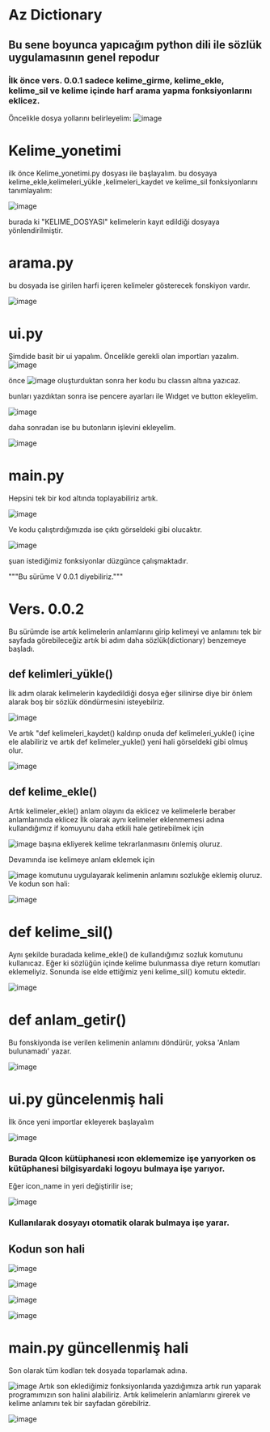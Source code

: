 # Az Dictionary

<h2>Bu sene boyunca yapıcağım python dili ile sözlük uygulamasının genel repodur</h2>

<h3>İlk önce vers. 0.0.1 sadece kelime_girme, kelime_ekle, kelime_sil ve kelime içinde harf arama yapma fonksiyonlarını eklicez.</h3>

Öncelikle dosya yollarını belirleyelim:
![image](https://github.com/user-attachments/assets/af63f594-62be-47ce-962c-d84e5f65d09b)


# Kelime_yonetimi
ilk önce Kelime_yonetimi.py dosyası ile başlayalım.
bu dosyaya kelime_ekle,kelimeleri_yükle ,kelimeleri_kaydet ve kelime_sil fonksiyonlarını tanımlayalım:

![image](https://github.com/user-attachments/assets/4037f556-5ee4-4eb3-a380-f939c5a63174)

burada ki "KELIME_DOSYASI" kelimelerin kayıt edildiği dosyaya yönlendirilmiştir.

# arama.py 
bu dosyada ise girilen harfi içeren kelimeler gösterecek fonskiyon vardır.

![image](https://github.com/user-attachments/assets/33a3eba3-7480-4a7a-aceb-60bd2d5de64b)

# ui.py
Şimdide basit bir ui yapalım.
Öncelikle gerekli olan importları yazalım.
![image](https://github.com/user-attachments/assets/98002dc6-41a2-47b1-8c88-304b1edbb6f7)

önce ![image](https://github.com/user-attachments/assets/86d45d85-adb4-4be5-a967-b25873ae9fc0) oluşturduktan sonra her kodu bu classın altına yazıcaz.

bunları yazdıktan sonra ise pencere ayarları ile Wıdget ve button ekleyelim.

![image](https://github.com/user-attachments/assets/66de16e6-0159-46a4-a2e2-69b0800306dd)

daha sonradan ise bu butonların işlevini ekleyelim.

![image](https://github.com/user-attachments/assets/370cfb69-d56b-454c-a989-2fe837986bd2)

# main.py
Hepsini tek bir kod altında toplayabiliriz artık.

![image](https://github.com/user-attachments/assets/474606e1-6973-4c9a-8e69-0ff52c26a3d1)


Ve kodu çalıştırdığımızda ise çıktı görseldeki gibi olucaktır.

![image](https://github.com/user-attachments/assets/74e742a2-1c60-4fd1-b1c4-af4140671c67)

şuan istediğimiz fonksiyonlar düzgünce çalışmaktadır.

"""Bu sürüme V 0.0.1 diyebiliriz."""


<h1>Vers. 0.0.2 </h1>
Bu sürümde ise artık kelimelerin anlamlarını girip kelimeyi ve anlamını tek bir sayfada görebileceğiz artık bi adım daha sözlük(dictionary) benzemeye başladı.

<h2>def kelimleri_yükle()</h2>
İlk adım olarak kelimelerin kaydedildiği dosya eğer silinirse diye bir önlem alarak boş bir sözlük döndürmesini isteyebilriz. 

![image](https://github.com/user-attachments/assets/45992226-8528-4e31-a757-b452356e9f32)

Ve artık "def kelimeleri_kaydet() kaldırıp onuda def kelimeleri_yukle() içine ele alabiliriz ve artık def kelimeler_yukle() yeni hali görseldeki gibi olmuş olur.

![image](https://github.com/user-attachments/assets/b5f29c46-b7b1-48c3-b495-3bf996cfc671)


<h2>def kelime_ekle()</h2>

Artık kelimeler_ekle() anlam olayını da eklicez ve kelimelerle beraber anlamlarınıda eklicez 
İlk olarak aynı kelimeler eklenmemesi adına kullandığımız if komuyunu daha etkili hale getirebilmek için 

![image](https://github.com/user-attachments/assets/d351d4d3-6b05-4e51-8c91-976774e679f5)
başına ekliyerek kelime tekrarlanmasını önlemiş oluruz.

Devamında ise kelimeye anlam eklemek için 

![image](https://github.com/user-attachments/assets/7744d29a-9381-4153-bc30-aa5168f19575)
komutunu uygulayarak kelimenin anlamını sozlukğe eklemiş oluruz. Ve kodun son hali:


![image](https://github.com/user-attachments/assets/6bedc0cb-8f4b-46f3-82ab-4bcdf4d505f1)

# def kelime_sil()
Aynı şekilde buradada kelime_ekle() de kullandığımız sozluk komutunu kullanıcaz. 
Eğer ki sözlüğün içinde kelime bulunmassa diye return komutları eklemeliyiz.
Sonunda ise elde ettiğimiz yeni kelime_sil() komutu ektedir. 

![image](https://github.com/user-attachments/assets/2926992d-f460-4b31-82ec-586a7b640b09)

# def anlam_getir()
Bu fonskiyonda ise verilen kelimenin anlamını döndürür, yoksa 'Anlam bulunamadı' yazar. 

![image](https://github.com/user-attachments/assets/992011f4-0c6e-4591-b8d5-a0bcb6796f9f)

# ui.py güncelenmiş hali

İlk önce yeni importlar ekleyerek başlayalım

![image](https://github.com/user-attachments/assets/bf8fa03a-0eef-4333-8d32-220aca6dfa90)
<h3>Burada QIcon kütüphanesi ıcon eklememize işe yarıyorken os kütüphanesi bilgisyardaki logoyu bulmaya işe yarıyor. </h3>

Eğer icon_name in yeri değiştirilir ise;

![image](https://github.com/user-attachments/assets/66d3e4f5-9a73-4f6c-bca4-47a2d40d3eaa)
<h3>Kullanılarak dosyayı otomatik olarak bulmaya işe yarar.</h3>

## Kodun son hali 

![image](https://github.com/user-attachments/assets/f39041c5-fd66-4d57-80c3-b8e4b58ff017)

![image](https://github.com/user-attachments/assets/41debd6c-8f9d-49e4-ade7-977c8c66da78)

![image](https://github.com/user-attachments/assets/261293bd-9ebd-499b-86f2-30c1d4afe596)

![image](https://github.com/user-attachments/assets/c1bc7d24-20ef-41a6-ae6a-623a0387cda9)

# main.py güncellenmiş hali

Son olarak tüm kodları tek dosyada toparlamak adına.

![image](https://github.com/user-attachments/assets/f45ccd06-78d1-40d3-989b-a7637d45f0f5)
Artık son eklediğimiz fonksiyonlarıda yazdığımıza artık run yaparak programımızın son halini alabiliriz.
Artık kelimelerin anlamlarını girerek ve kelime anlamını tek bir sayfadan görebilriz.

![image](https://github.com/user-attachments/assets/66e7b80f-349a-4212-94b0-77fd1e74dc71)
